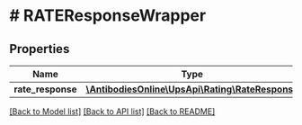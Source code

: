 # # RATEResponseWrapper

## Properties

Name | Type | Description | Notes
------------ | ------------- | ------------- | -------------
**rate_response** | [**\AntibodiesOnline\UpsApi\Rating\RateResponse**](RateResponse.md) |  |

[[Back to Model list]](../../README.md#models) [[Back to API list]](../../README.md#endpoints) [[Back to README]](../../README.md)
